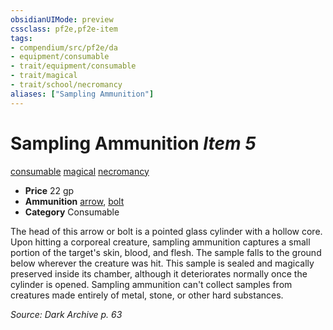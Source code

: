 ```yaml
---
obsidianUIMode: preview
cssclass: pf2e,pf2e-item
tags:
- compendium/src/pf2e/da
- equipment/consumable
- trait/equipment/consumable
- trait/magical
- trait/school/necromancy
aliases: ["Sampling Ammunition"]
---
```

# Sampling Ammunition *Item 5*  
[consumable](consumable.md)  [magical](magical.md)  [necromancy](necromancy.md)  

- **Price** 22 gp
- **Ammunition** [arrow](arrow.md), [bolt](bolt.md)
- **Category** Consumable

The head of this arrow or bolt is a pointed glass cylinder with a hollow core. Upon hitting a corporeal creature, sampling ammunition captures a small portion of the target's skin, blood, and flesh. The sample falls to the ground below wherever the creature was hit. This sample is sealed and magically preserved inside its chamber, although it deteriorates normally once the cylinder is opened. Sampling ammunition can't collect samples from creatures made entirely of metal, stone, or other hard substances.

*Source: Dark Archive p. 63*